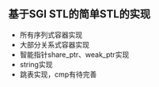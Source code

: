 ## 基于SGI STL的简单STL的实现
- 所有序列式容器实现
- 大部分关系式容器实现
- 智能指针share_ptr、weak_ptr实现
- string实现
- 跳表实现，cmp有待完善
